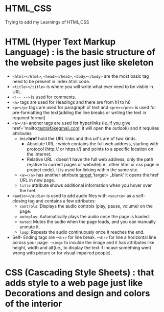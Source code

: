 # HTML_CSS
Trying to add my Learnings of HTML,CSS

# **HTML (Hyper Text Markup Language)** : is the basic structure of the website pages just like skeleton

* `<html></html>`, `<head></head>`, `<body></body>` are the most basic tag need to be present in index.html code.
* `<title></title>` is where you will write what ever need to be visble in URL.
* `<!-- -->` is used for comments.
* `<h>` tags are used for Headings and there are from h1 to h6
*  `<p></p>` tags are used for paragraph of text and `<pre></pre>` is used for pre-formatting the text(adding the line breaks or writing the text in required format)
*  `<a></a>` anchor tags are used for hyperlinks (ie.,if you give href='mailto:test@fakegmail.com' it will open the outlook) and it requires attributes
    - ins>**href**</ins> hold the URL links and this url's are of two kinds.
       - Absolute URL : which contains the full web address, starting with protocol (http:// or https://) and points to a specific location on the internet.
       - Relative URL : doesn't have the full web address, only the path re;ative to current pages or website(i.e., other html or css page in project code). It is used for linking within the same site.
    - `<a></a>` has another attribute <ins> target </ins> 'target= _blank' it opens the href URL in new page.
   - `title` attribute shows additional information when you hover over the href.
* `<audio></audio>` is used to add audio files with `<source>` as a self-closing tag and contains a few attributes:
  - `controls`: Displays the audio controls (play, pause, volume) on the page.
  - `autoplay`: Automatically plays the audio once the page is loaded.
  - `muted`: Mutes the audio when the page loads, and you can manually unmute it.
  - `loop`: Repeats the audio continuously once it reaches the end.
*  Self- Ending tags are
       -`<br>` for line break.
       -`<hr>` for line a horizontal line across your page.
       -`<img>` to inculde the image and it has attributes like height, width and alt(i.e., to display the text if incase something went wrong with picture or for visual impaired people).

# **CSS (Cascading Style Sheets)** : that adds style to a web page just like Decorations and design and colors of the interior
